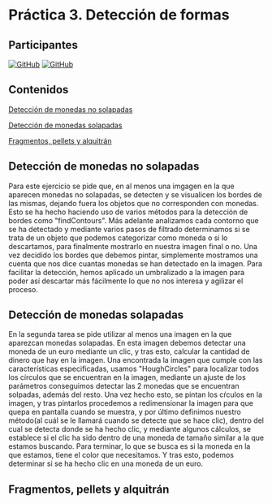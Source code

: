 # Práctica 3. Detección de formas

## Participantes

[![GitHub](https://img.shields.io/badge/Alejandro-Ortega_González-blue)](https://github.com/AlejandroOrtegaG)
[![GitHub](https://img.shields.io/badge/Joaquín-Villamonte_Pereira-purple)](https://github.com/jqvp)

## Contenidos

[Detección de monedas no solapadas](#detección-de-monedas-no-solapadas)

[Detección de monedas solapadas](#detección-de-monedas-solapadas)

[Fragmentos, pellets y alquitrán](#fragmentos-pellets-y-alquitrán)

## Detección de monedas no solapadas
Para este ejercicio se pide que, en al menos una imgagen en la que aparecen monedas no solapadas, se detecten y se visualicen los bordes de las mismas, dejando fuera los objetos que no corresponden con monedas. Esto se ha hecho haciendo uso de varios métodos para la detección de bordes como "findContours". Más adelante analizamos cada contorno que se ha detectado y mediante varios pasos de filtrado determinamos si se trata de un objeto que podemos categorizar como moneda o si lo descartamos, para finalmente mostrarlo en nuestra imagen final o no. Una vez decidido los bordes que debemos pintar, simplemente mostramos una cuenta que nos dice cuantas monedas se han detectado en la imagen.
Para facilitar la detección, hemos aplicado un umbralizado a la imagen para poder así descartar más fácilmente lo que no nos interesa y agilizar el proceso.

## Detección de monedas solapadas
En la segunda tarea se pide utilizar al menos una imagen en la que aparezcan monedas solapadas. En esta imagen debemos detectar una moneda de un euro mediante un clic, y tras esto, calcular la cantidad de dinero que hay en la imagen.
Una encontrada la imagen que cumple con las características especificadas, usamos "HoughCircles" para localizar todos los círculos que se encuentran en la imagen, mediante un ajuste de los parámetros conseguimos detectar las 2 monedas que se encuentran solpadas, además del resto.
Una vez hecho esto, se pintan los cŕculos en la imagen, y tras pintarlos procedemos a redimensionar la imagen para que quepa en pantalla cuando se muestra, y por último definimos nuestro método(al cuál se le llamará cuando se detecte que se hace clic), dentro del cual se detecta donde se ha hecho clic, y mediante algunos cálculos, se establece si el clic ha sido dentro de una moneda de tamaño similar a la que estamos buscando. Para terminar, lo que se busca es si la moneda en la que estamos, tiene el color que necesitamos. Y tras esto, podemos determinar si se ha hecho clic en una moneda de un euro.

## Fragmentos, pellets y alquitrán
